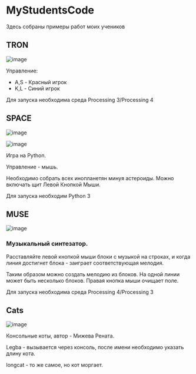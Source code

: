 # MyStudentsCode
Здесь собраны примеры работ моих учеников

## TRON

![image](https://github.com/Mad-Head-Code/MyStudentsCode/assets/150302659/0b529cc8-4774-4e96-9627-c71325c7faac)


Управление:
 - A,S - Красный игрок
 - K,L - Синий игрок

Для запуска необходима среда Processing 3/Processing 4

## SPACE

![image](https://github.com/Mad-Head-Code/MyStudentsCode/assets/150302659/709dff68-ab3e-40be-bb01-989dfc898621)

![image](https://github.com/Mad-Head-Code/MyStudentsCode/assets/150302659/cfe028d0-fde5-4f21-bbb7-e2853e56dede)


Игра на Python.

Управление - мышь. 

Необходимо собрать всех инопланетян минуя астероиды.
Можно включать щит Левой Кнопкой Мыши. 

Для запуска необходим Python 3

## MUSE

![image](https://github.com/Mad-Head-Code/MyStudentsCode/assets/150302659/505767db-880f-40ef-a370-b8abfd9de683)


### Музыкальный синтезатор.

Расставляйте левой кнопкой мыши блоки с музыкой на строках, и когда линия достигнет блока - заиграет соответствующая мелодия.

Таким образом можно создать мелодию из блоков. На одной линии может быть несколько блоков.
Правая кнопка мыши очищает поле. 

Для запуска необходима среда Processing 4/Processing 3

## Cats

![image](https://github.com/Mad-Head-Code/MyStudentsCode/assets/150302659/31339a96-ebf4-4c9e-b3e8-f65ab027de00)


Консольные коты, автор - Мижева Рената.

Legba - вызывается через консоль, после имени необходимо указать длину кота.

longcat - то же самое, но кот моргает.
